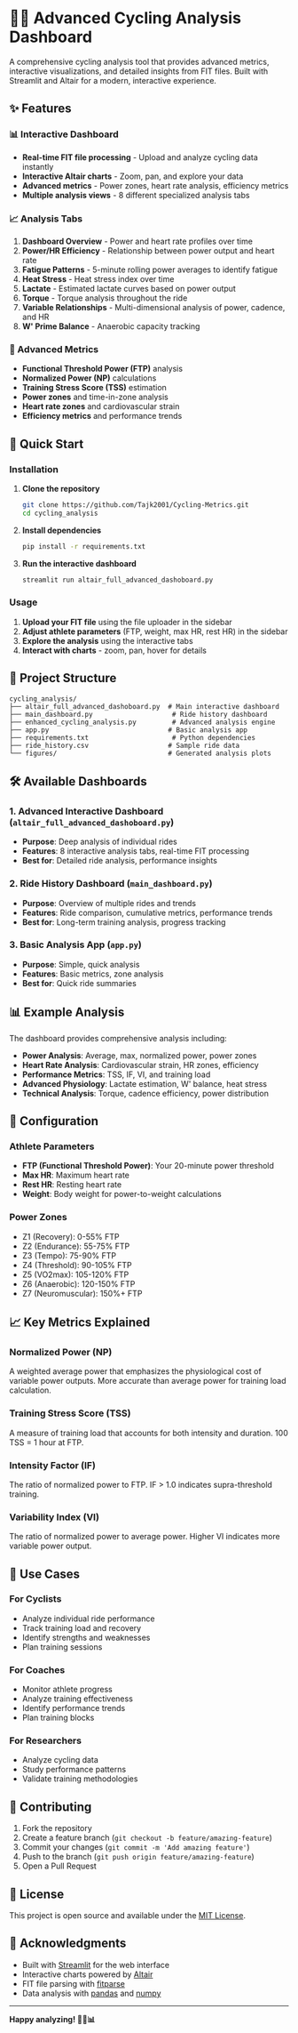 # 🚴‍♂️ Advanced Cycling Analysis Dashboard

A comprehensive cycling analysis tool that provides advanced metrics, interactive visualizations, and detailed insights from FIT files. Built with Streamlit and Altair for a modern, interactive experience.

## ✨ Features

### 📊 Interactive Dashboard
- **Real-time FIT file processing** - Upload and analyze cycling data instantly
- **Interactive Altair charts** - Zoom, pan, and explore your data
- **Advanced metrics** - Power zones, heart rate analysis, efficiency metrics
- **Multiple analysis views** - 8 different specialized analysis tabs

### 📈 Analysis Tabs
1. **Dashboard Overview** - Power and heart rate profiles over time
2. **Power/HR Efficiency** - Relationship between power output and heart rate
3. **Fatigue Patterns** - 5-minute rolling power averages to identify fatigue
4. **Heat Stress** - Heat stress index over time
5. **Lactate** - Estimated lactate curves based on power output
6. **Torque** - Torque analysis throughout the ride
7. **Variable Relationships** - Multi-dimensional analysis of power, cadence, and HR
8. **W' Prime Balance** - Anaerobic capacity tracking

### 🎯 Advanced Metrics
- **Functional Threshold Power (FTP)** analysis
- **Normalized Power (NP)** calculations
- **Training Stress Score (TSS)** estimation
- **Power zones** and time-in-zone analysis
- **Heart rate zones** and cardiovascular strain
- **Efficiency metrics** and performance trends

## 🚀 Quick Start

### Installation

1. **Clone the repository**
   ```bash
   git clone https://github.com/Tajk2001/Cycling-Metrics.git
   cd cycling_analysis
   ```

2. **Install dependencies**
   ```bash
   pip install -r requirements.txt
   ```

3. **Run the interactive dashboard**
   ```bash
   streamlit run altair_full_advanced_dashoboard.py
   ```

### Usage

1. **Upload your FIT file** using the file uploader in the sidebar
2. **Adjust athlete parameters** (FTP, weight, max HR, rest HR) in the sidebar
3. **Explore the analysis** using the interactive tabs
4. **Interact with charts** - zoom, pan, hover for details

## 📁 Project Structure

```
cycling_analysis/
├── altair_full_advanced_dashoboard.py  # Main interactive dashboard
├── main_dashboard.py                    # Ride history dashboard
├── enhanced_cycling_analysis.py         # Advanced analysis engine
├── app.py                              # Basic analysis app
├── requirements.txt                     # Python dependencies
├── ride_history.csv                    # Sample ride data
└── figures/                            # Generated analysis plots
```

## 🛠️ Available Dashboards

### 1. Advanced Interactive Dashboard (`altair_full_advanced_dashoboard.py`)
- **Purpose**: Deep analysis of individual rides
- **Features**: 8 interactive analysis tabs, real-time FIT processing
- **Best for**: Detailed ride analysis, performance insights

### 2. Ride History Dashboard (`main_dashboard.py`)
- **Purpose**: Overview of multiple rides and trends
- **Features**: Ride comparison, cumulative metrics, performance trends
- **Best for**: Long-term training analysis, progress tracking

### 3. Basic Analysis App (`app.py`)
- **Purpose**: Simple, quick analysis
- **Features**: Basic metrics, zone analysis
- **Best for**: Quick ride summaries

## 📊 Example Analysis

The dashboard provides comprehensive analysis including:

- **Power Analysis**: Average, max, normalized power, power zones
- **Heart Rate Analysis**: Cardiovascular strain, HR zones, efficiency
- **Performance Metrics**: TSS, IF, VI, and training load
- **Advanced Physiology**: Lactate estimation, W' balance, heat stress
- **Technical Analysis**: Torque, cadence efficiency, power distribution

## 🔧 Configuration

### Athlete Parameters
- **FTP (Functional Threshold Power)**: Your 20-minute power threshold
- **Max HR**: Maximum heart rate
- **Rest HR**: Resting heart rate
- **Weight**: Body weight for power-to-weight calculations

### Power Zones
- Z1 (Recovery): 0-55% FTP
- Z2 (Endurance): 55-75% FTP
- Z3 (Tempo): 75-90% FTP
- Z4 (Threshold): 90-105% FTP
- Z5 (VO2max): 105-120% FTP
- Z6 (Anaerobic): 120-150% FTP
- Z7 (Neuromuscular): 150%+ FTP

## 📈 Key Metrics Explained

### Normalized Power (NP)
A weighted average power that emphasizes the physiological cost of variable power outputs. More accurate than average power for training load calculation.

### Training Stress Score (TSS)
A measure of training load that accounts for both intensity and duration. 100 TSS = 1 hour at FTP.

### Intensity Factor (IF)
The ratio of normalized power to FTP. IF > 1.0 indicates supra-threshold training.

### Variability Index (VI)
The ratio of normalized power to average power. Higher VI indicates more variable power output.

## 🎯 Use Cases

### For Cyclists
- Analyze individual ride performance
- Track training load and recovery
- Identify strengths and weaknesses
- Plan training sessions

### For Coaches
- Monitor athlete progress
- Analyze training effectiveness
- Identify performance trends
- Plan training blocks

### For Researchers
- Analyze cycling data
- Study performance patterns
- Validate training methodologies

## 🤝 Contributing

1. Fork the repository
2. Create a feature branch (`git checkout -b feature/amazing-feature`)
3. Commit your changes (`git commit -m 'Add amazing feature'`)
4. Push to the branch (`git push origin feature/amazing-feature`)
5. Open a Pull Request

## 📝 License

This project is open source and available under the [MIT License](LICENSE).

## 🙏 Acknowledgments

- Built with [Streamlit](https://streamlit.io/) for the web interface
- Interactive charts powered by [Altair](https://altair-viz.github.io/)
- FIT file parsing with [fitparse](https://github.com/dtcooper/python-fitparse)
- Data analysis with [pandas](https://pandas.pydata.org/) and [numpy](https://numpy.org/)

---

**Happy analyzing! 🚴‍♂️📊** 